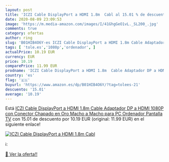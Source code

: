 ```yaml
---
layout: post
title: 'ICZI Cable DisplayPort a HDMI 1.8m  Cabl al 15.01 % de descuento'
date: 2020-08-09 23:09:53
image: 'https://m.media-amazon.com/images/I/41GhgGeO1vL._SL200_.jpg'
comments: true
category: ofertas
author: ring
slug: 'B01HIB4O6Y-es ICZI Cable DisplayPort a HDMI 1.8m Cable Adaptador DP a...'
tags: [ 'tole.es','1080p','ordenador', ]
actualPrice: 10.19 EUR
currency: EUR
price: 10.19
comparePrice: 11.99 EUR
prodname: 'ICZI Cable DisplayPort a HDMI 1.8m  Cable Adaptador DP a HDMI 1080P con Conector Chapado en Oro  Macho a Macho para PC Ordenador  Pantalla TV'
country: 'es'
flag: '🇪🇸'
buyurl: 'https://www.amazon.es/dp/B01HIB4O6Y/?tag=tolees-21'
descuento: '15.01'
average: '10.19'
---
```


Está [ICZI Cable DisplayPort a HDMI 1.8m  Cable Adaptador DP a HDMI 1080P con Conector Chapado en Oro  Macho a Macho para PC Ordenador  Pantalla TV](https://www.amazon.es/dp/B01HIB4O6Y/?tag=tolees-21) con 15.01 de descuento por 10.19 EUR (original: 11.99 EUR) en el siguiente enlace!

[![ICZI Cable DisplayPort a HDMI 1.8m  Cabl](https://m.media-amazon.com/images/I/41GhgGeO1vL._SL200_.jpg)](https://www.amazon.es/dp/B01HIB4O6Y/?tag=tolees-21)

ℹ️:


[🛒 Ver la oferta!!](https://www.amazon.es/dp/B01HIB4O6Y/?tag=tolees-21)
